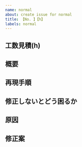 ```yaml
---
name: normal
about: create issue for normal
title: 【No. 】【h】
labels: normal
---
```


## 工数見積(h) <!-- 見積もりが立てられないものはあらかじめ作業者と相談して見積もりを立ててください -->

## 概要

## 再現手順

## 修正しないとどう困るか

## 原因 <!-- 原因が推測の域を超えない際は思い込みの原因になるので断言するのをやめてください -->

## 修正案
